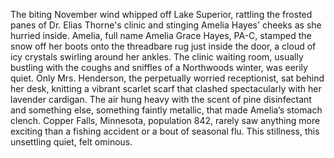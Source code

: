 The biting November wind whipped off Lake Superior, rattling the frosted panes of Dr. Elias Thorne's clinic and stinging Amelia Hayes' cheeks as she hurried inside.  Amelia, full name Amelia Grace Hayes, PA-C, stamped the snow off her boots onto the threadbare rug just inside the door, a cloud of icy crystals swirling around her ankles. The clinic waiting room, usually bustling with the coughs and sniffles of a Northwoods winter, was eerily quiet.  Only Mrs. Henderson, the perpetually worried receptionist, sat behind her desk, knitting a vibrant scarlet scarf that clashed spectacularly with her lavender cardigan.  The air hung heavy with the scent of pine disinfectant and something else, something faintly metallic, that made Amelia’s stomach clench.  Copper Falls, Minnesota, population 842, rarely saw anything more exciting than a fishing accident or a bout of seasonal flu. This stillness, this unsettling quiet, felt ominous.
